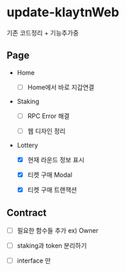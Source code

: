 # update-klaytnWeb

기존 코드정리 + 기능추가중 

## Page
- Home
  - [ ] Home에서 바로 지갑연결
  
- Staking
 
  - [ ] RPC Error 해결
  
  - [ ] 웹 디자인 정리
  
- Lottery

  - [x] 현재 라운드 정보 표시
  
  - [x] 티켓 구매 Modal
  
  - [x] 티켓 구매 트랜잭션 

## Contract

  - [ ] 필요한 함수들 추가 ex) Owner
  
  - [ ] staking과 token 분리하기
  
  - [ ] interface 만
